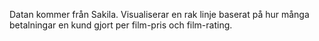 Datan kommer från Sakila.
Visualiserar en rak linje baserat på hur många betalningar en kund gjort per film-pris och film-rating.
